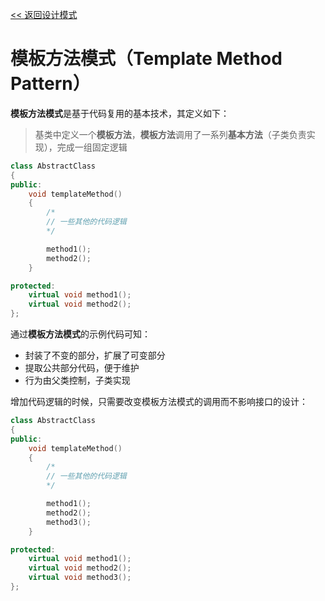 [<< 返回设计模式](design_patterns.md)

# 模板方法模式（Template Method Pattern）
**模板方法模式**是基于代码复用的基本技术，其定义如下：
> 基类中定义一个**模板方法**，**模板方法**调用了一系列**基本方法**（子类负责实现），完成一组固定逻辑
```C++
class AbstractClass
{
public:
	void templateMethod()
	{
		/*
		// 一些其他的代码逻辑
		*/

		method1();
		method2();
	}

protected:
	virtual void method1();
	virtual void method2();
};
```
通过**模板方法模式**的示例代码可知：
* 封装了不变的部分，扩展了可变部分
* 提取公共部分代码，便于维护
* 行为由父类控制，子类实现

增加代码逻辑的时候，只需要改变模板方法模式的调用而不影响接口的设计：
```C++
class AbstractClass
{
public:
	void templateMethod()
	{
		/*
		// 一些其他的代码逻辑
		*/

		method1();
		method2();
		method3();
	}

protected:
	virtual void method1();
	virtual void method2();
	virtual void method3();
};
```
